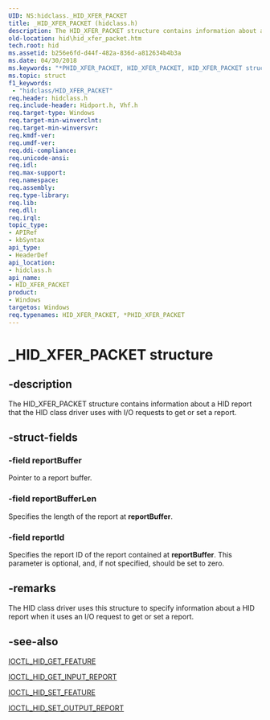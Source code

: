 ```yaml
---
UID: NS:hidclass._HID_XFER_PACKET
title: _HID_XFER_PACKET (hidclass.h)
description: The HID_XFER_PACKET structure contains information about a HID report that the HID class driver uses with I/O requests to get or set a report.
old-location: hid\hid_xfer_packet.htm
tech.root: hid
ms.assetid: b256e6fd-d44f-482a-836d-a812634b4b3a
ms.date: 04/30/2018
ms.keywords: "*PHID_XFER_PACKET, HID_XFER_PACKET, HID_XFER_PACKET structure [Human Input Devices], PHID_XFER_PACKET, PHID_XFER_PACKET structure pointer [Human Input Devices], _HID_XFER_PACKET, hid.hid_xfer_packet, hidclass/HID_XFER_PACKET, hidclass/PHID_XFER_PACKET, hidstrct_55f22385-a5ed-46b5-9f97-9d47ee731145.xml"
ms.topic: struct
f1_keywords:
 - "hidclass/HID_XFER_PACKET"
req.header: hidclass.h
req.include-header: Hidport.h, Vhf.h
req.target-type: Windows
req.target-min-winverclnt: 
req.target-min-winversvr: 
req.kmdf-ver: 
req.umdf-ver: 
req.ddi-compliance: 
req.unicode-ansi: 
req.idl: 
req.max-support: 
req.namespace: 
req.assembly: 
req.type-library: 
req.lib: 
req.dll: 
req.irql: 
topic_type:
- APIRef
- kbSyntax
api_type:
- HeaderDef
api_location:
- hidclass.h
api_name:
- HID_XFER_PACKET
product:
- Windows
targetos: Windows
req.typenames: HID_XFER_PACKET, *PHID_XFER_PACKET
---
```


# _HID_XFER_PACKET structure


## -description


The HID_XFER_PACKET structure contains information about a HID report that the HID class driver uses with I/O requests to get or set a report.


## -struct-fields




### -field reportBuffer

Pointer to a report buffer.


### -field reportBufferLen

Specifies the length of the report at <b>reportBuffer</b>.


### -field reportId

Specifies the report ID of the report contained at <b>reportBuffer</b>. This parameter is optional, and, if not specified, should be set to zero.


## -remarks



The HID class driver uses this structure to specify information about a HID report when it uses an I/O request to get or set a report.




## -see-also




<a href="https://docs.microsoft.com/windows-hardware/drivers/ddi/content/hidclass/ni-hidclass-ioctl_hid_get_feature">IOCTL_HID_GET_FEATURE</a>



<a href="https://docs.microsoft.com/windows-hardware/drivers/ddi/content/hidclass/ni-hidclass-ioctl_hid_get_input_report">IOCTL_HID_GET_INPUT_REPORT</a>



<a href="https://docs.microsoft.com/windows-hardware/drivers/ddi/content/hidclass/ni-hidclass-ioctl_hid_set_feature">IOCTL_HID_SET_FEATURE</a>



<a href="https://docs.microsoft.com/windows-hardware/drivers/ddi/content/hidclass/ni-hidclass-ioctl_hid_set_output_report">IOCTL_HID_SET_OUTPUT_REPORT</a>
 

 

